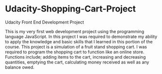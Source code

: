 # Udacity-Shopping-Cart-Project

Udacity Front End Development Project

This is my very first web development project using the programming language JavaScript.
In this project I was required to demonstrate my ability to apply the knowledge and basic skills that I learned in this portion of the course.
This project is a simulation of a fruit stand shopping cart.
I was required to program the shopping cart to function like an online store.
Functions include; adding items to the cart, increasing and decreasing quantities, emptying the cart, calculating money received as well as any balance owed.

